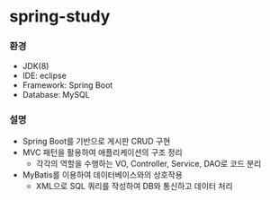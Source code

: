 # spring-study

### 환경
- JDK(8)
- IDE: eclipse
- Framework: Spring Boot
- Database: MySQL


### 설명
- Spring Boot를 기반으로 게시판 CRUD 구현
- MVC 패턴을 활용하여 애플리케이션의 구조 정리
  - 각각의 역할을 수행하는 VO, Controller, Service, DAO로 코드 분리
- MyBatis를 이용하여 데이터베이스와의 상호작용
  - XML으로 SQL 쿼리를 작성하여 DB와 통신하고 데이터 처리
